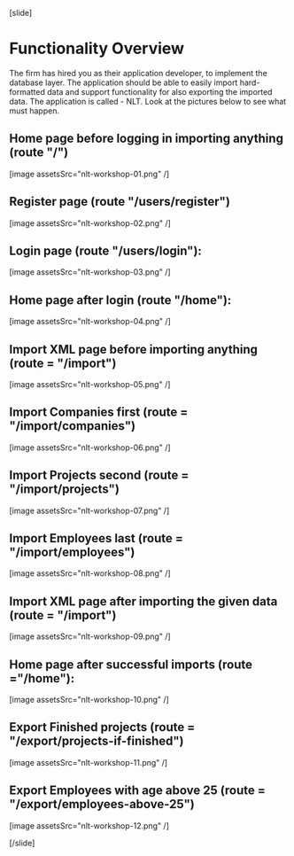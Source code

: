 [slide]
# Functionality Overview
The firm has hired you as their application developer, to implement the database layer. The application should be able to easily import hard-formatted data and support functionality for also exporting the imported data. The application is called - NLT.
Look at the pictures below to see what must happen.


## Home page before logging in importing anything (route "/")

[image assetsSrc="nlt-workshop-01.png" /]

## Register page (route "/users/register")

[image assetsSrc="nlt-workshop-02.png" /]

## Login page (route "/users/login"):

[image assetsSrc="nlt-workshop-03.png" /]

## Home page after login (route "/home"):

[image assetsSrc="nlt-workshop-04.png" /]

## Import XML page before importing anything (route = "/import")

[image assetsSrc="nlt-workshop-05.png" /]

## Import Companies first (route = "/import/companies")

[image assetsSrc="nlt-workshop-06.png" /]


## Import Projects second (route = "/import/projects")

[image assetsSrc="nlt-workshop-07.png" /]


## Import Employees last (route = "/import/employees")

[image assetsSrc="nlt-workshop-08.png" /]



## Import XML page after importing the given data (route = "/import")

[image assetsSrc="nlt-workshop-09.png" /]

## Home page after successful imports (route ="/home"):

[image assetsSrc="nlt-workshop-10.png" /]

## Export Finished projects (route = "/export/projects-if-finished")

[image assetsSrc="nlt-workshop-11.png" /]


## Export Employees with age above 25 (route = "/export/employees-above-25")

[image assetsSrc="nlt-workshop-12.png" /]

[/slide]